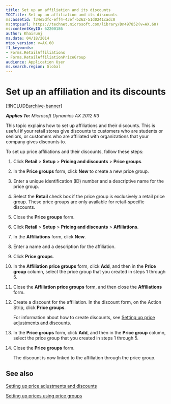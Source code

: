 ```yaml
---
title: Set up an affiliation and its discounts
TOCTitle: Set up an affiliation and its discounts
ms:assetid: f34e5dfc-eff4-43ef-b262-51d0241cadc0
ms:mtpsurl: https://technet.microsoft.com/library/Dn497852(v=AX.60)
ms:contentKeyID: 62200186
author: Khairunj
ms.date: 04/18/2014
mtps_version: v=AX.60
f1_keywords:
- Forms.RetailAffiliations
- Forms.RetailAffiliationPriceGroup
audience: Application User
ms.search.region: Global
---
```


# Set up an affiliation and its discounts 


[!INCLUDE[archive-banner](includes/archive-banner.md)]


_**Applies To:** Microsoft Dynamics AX 2012 R3_

This topic explains how to set up affiliations and their discounts. This is useful if your retail stores give discounts to customers who are students or seniors, or customers who are affiliated with organizations that your company gives discounts to.

To set up price affiliations and their discounts, follow these steps:

1.  Click **Retail** \> **Setup** \> **Pricing and discounts** \> **Price groups**.

2.  In the **Price groups** form, click **New** to create a new price group.

3.  Enter a unique identification (ID) number and a descriptive name for the price group.

4.  Select the **Retail** check box if the price group is exclusively a retail price group. These price groups are only available for retail-specific discounts.

5.  Close the **Price groups** form.

6.  Click **Retail** \> **Setup** \> **Pricing and discounts** \> **Affiliations**.

7.  In the **Affiliations** form, click **New**.

8.  Enter a name and a description for the affiliation.

9.  Click **Price groups**.

10. In the **Affiliation price groups** form, click **Add**, and then in the **Price group** column, select the price group that you created in steps 1 through 5.

11. Close the **Affiliation price groups** form, and then close the **Affiliations** form.

12. Create a discount for the affiliation. In the discount form, on the Action Strip, click **Price groups**.
    
    For information about how to create discounts, see [Setting up price adjustments and discounts](setting-up-price-adjustments-and-discounts.md).

13. In the **Price groups** form, click **Add**, and then in the **Price group** column, select the price group that you created in steps 1 through 5.

14. Close the **Price groups** form.
    
    The discount is now linked to the affiliation through the price group.

## See also

[Setting up price adjustments and discounts](setting-up-price-adjustments-and-discounts.md)

[Setting up prices using price groups](setting-up-prices-using-price-groups.md)

  


